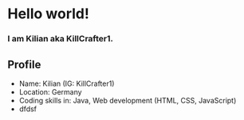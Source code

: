 # Hello world!
### I am Kilian aka KillCrafter1.

## Profile

- Name: Kilian (IG: KillCrafter1)
- Location: Germany
- Coding skills in: Java, Web development (HTML, CSS, JavaScript)
- dfdsf
